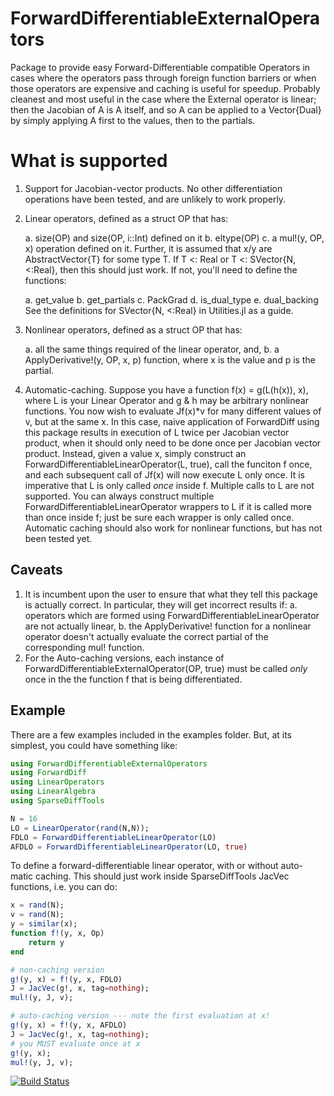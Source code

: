 # ForwardDifferentiableExternalOperators

Package to provide easy Forward-Differentiable compatible Operators in cases where the operators pass through foreign function barriers or when those operators are expensive and caching is useful for speedup. Probably cleanest and most useful in the case where the External operator is linear; then the Jacobian of A is A itself, and so A can be applied to a Vector{Dual} by simply applying A first to the values, then to the partials.

# What is supported

1. Support for Jacobian-vector products. No other differentiation operations have been tested, and are unlikely to work properly.
2. Linear operators, defined as a struct OP that has:

    a. size(OP) and size(OP, i::Int) defined on it
    b. eltype(OP)
    c. a mul!(y, OP, x) operation defined on it.
Further, it is assumed that x/y are AbstractVector{T} for some type T. If T <: Real or T <: SVector{N, <:Real}, then this should just work. If not, you'll need to define the functions:

    a. get_value
    b. get_partials
    c. PackGrad
    d. is_dual_type
    e. dual_backing
See the definitions for SVector{N, <:Real} in Utilities.jl as a guide.
3. Nonlinear operators, defined as a struct OP that has:

    a. all the same things required of the linear operator, and,
    b. a ApplyDerivative!(y, OP, x, p) function, where x is the value and p is the partial.
3. Automatic-caching. Suppose you have a function f(x) = g(L(h(x)), x), where L is your Linear Operator and g & h may be arbitrary nonlinear functions. You now wish to evaluate Jf(x)\*v for many different values of v, but at the same x. In this case, naive application of ForwardDiff using this package results in execution of L twice per Jacobian vector product, when it should only need to be done once per Jacobian vector product. Instead, given a value x, simply construct an ForwardDifferentiableLinearOperator(L, true), call the funciton f once, and each subsequent call of Jf(x) will now execute L only once. It is imperative that L is only called *once* inside f. Multiple calls to L are not supported. You can always construct multiple ForwardDifferentiableLinearOperator wrappers to L if it is called more than once inside f; just be sure each wrapper is only called once. Automatic caching should also work for nonlinear functions, but has not been tested yet.

## Caveats

1. It is incumbent upon the user to ensure that what they tell this package is actually correct. In particular, they will get incorrect results if:
    a. operators which are formed using ForwardDifferentiableLinearOperator are not actually linear,
    b. the ApplyDerivative! function for a nonlinear operator doesn't actually evaluate the correct partial of the corresponding mul! function.
2. For the Auto-caching versions, each instance of ForwardDifferentiableExternalOperator(OP, true) must be called *only* once in the the function f that is being differentiated.

## Example

There are a few examples included in the examples folder. But, at its simplest, you could have something like:

```julia
using ForwardDifferentiableExternalOperators
using ForwardDiff
using LinearOperators
using LinearAlgebra
using SparseDiffTools

N = 16
LO = LinearOperator(rand(N,N));
FDLO = ForwardDifferentiableLinearOperator(LO)
AFDLO = ForwardDifferentiableLinearOperator(LO, true)
```

To define a forward-differentiable linear operator, with or without auto-matic caching.  This should just work inside SparseDiffTools JacVec functions, i.e. you can do:

```julia
x = rand(N);
v = rand(N);
y = similar(x);
function f!(y, x, Op)
    return y
end

# non-caching version
g!(y, x) = f!(y, x, FDLO)
J = JacVec(g!, x, tag=nothing);
mul!(y, J, v);

# auto-caching version --- note the first evaluation at x!
g!(y, x) = f!(y, x, AFDLO)
J = JacVec(g!, x, tag=nothing);
# you MUST evaluate once at x
g!(y, x);
mul!(y, J, v);
```


[![Build Status](https://github.com/dbstein/ForwardDifferentiableExternalOperators.jl/actions/workflows/CI.yml/badge.svg?branch=main)](https://github.com/dbstein/ForwardDifferentiableExternalOperators.jl/actions/workflows/CI.yml?query=branch%3Amain)
